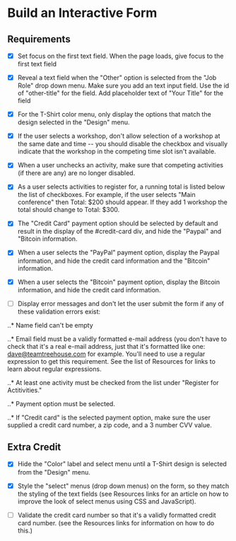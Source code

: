 Build an Interactive Form
================================

Requirements
-----------------

- [X] Set focus on the first text field. When the page loads, give focus to the first text field

- [X] Reveal a text field when the "Other" option is selected from the "Job Role" drop down menu. Make sure you add an text input field. Use the id of "other-title" for the field. Add placeholder text of "Your Title" for the field

- [X] For the T-Shirt color menu, only display the options that match the design selected in the "Design" menu.

- [X] If the user selects a workshop, don't allow selection of a workshop at the same date and time -- you should disable the checkbox and visually indicate that the workshop in the competing time slot isn't available.

- [X] When a user unchecks an activity, make sure that competing activities (if there are any) are no longer disabled.

- [X] As a user selects activities to register for, a running total is listed below the list of checkboxes. For example, if the user selects "Main conference" then Total: $200 should appear. If they add 1 workshop the total should change to Total: $300.

- [X] The "Credit Card" payment option should be selected by default and result in the display of the #credit-card div, and hide the "Paypal" and "Bitcoin information.

- [X] When a user selects the "PayPal" payment option, display the Paypal information, and hide the credit card information and the "Bitcoin" information.

- [X] When a user selects the "Bitcoin" payment option, display the Bitcoin information, and hide the credit card information.

- [ ] Display error messages and don't let the user submit the form if any of these validation errors exist:

..* Name field can't be empty

..* Email field must be a validly formatted e-mail address (you don't have to check that it's a real e-mail address, just that it's formatted like one: dave@teamtreehouse.com for example. You'll need to use a regular expression to get this requirement. See the list of Resources for links to learn about regular expressions.

..* At least one activity must be checked from the list under "Register for Actitivities."

..* Payment option must be selected.

..* If "Credit card" is the selected payment option, make sure the user supplied a credit card number, a zip code, and a 3 number CVV value.

Extra Credit
-----------------

- [X] Hide the "Color" label and select menu until a T-Shirt design is selected from the "Design" menu.

- [X] Style the "select" menus (drop down menus) on the form, so they match the styling of the text fields (see Resources links for an article on how to improve the look of select menus using CSS and JavaScript).

- [ ] Validate the credit card number so that it's a validly formatted credit card number. (see the Resources links for information on how to do this.)